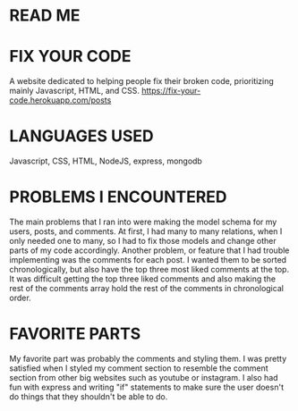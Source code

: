 # READ ME

# FIX YOUR CODE
A website dedicated to helping people fix their broken code, prioritizing mainly Javascript, HTML, and CSS.
https://fix-your-code.herokuapp.com/posts

# LANGUAGES USED
Javascript, CSS, HTML, NodeJS, express, mongodb

# PROBLEMS I ENCOUNTERED
The main problems that I ran into were making the model schema for my users, posts, and comments. At first, I had many to many relations, when I only needed one to many, so I had to fix those models and change other parts of my code accordingly. Another problem, or feature that I had trouble implementing was the comments for each post. I wanted them to be sorted chronologically, but also have the top three most liked comments at the top. It was difficult getting the top three liked comments and also making the rest of the comments array hold the rest of the comments in chronological order.

# FAVORITE PARTS
My favorite part was probably the comments and styling them. I was pretty satisfied when I styled my comment section to resemble the comment section from other big websites such as youtube or instagram. I also had fun with express and writing "if" statements to make sure the user doesn't do things that they shouldn't be able to do.
